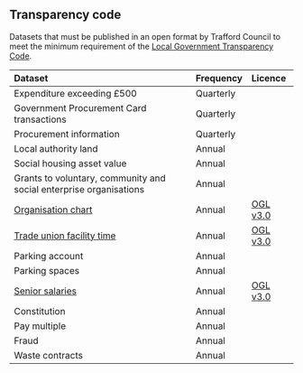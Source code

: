 ## Transparency code

Datasets that must be published in an open format by Trafford Council to meet the minimum requirement of the [Local Government Transparency Code](https://www.gov.uk/government/publications/local-government-transparency-code-2015).


|Dataset |Frequency |Licence |
|:--- |:--- |:--- |
|Expenditure exceeding £500 |Quarterly | |
|Government Procurement Card transactions |Quarterly | |
|Procurement information |Quarterly | |
|Local authority land |Annual | |
|Social housing asset value |Annual | |
|Grants to voluntary, community and social enterprise organisations |Annual | |
|[Organisation chart](organisation_chart) |Annual |[OGL v3.0](http://www.nationalarchives.gov.uk/doc/open-government-licence/version/3/) |
|[Trade union facility time](trade_union_facility_time) |Annual | [OGL v3.0](http://www.nationalarchives.gov.uk/doc/open-government-licence/version/3/)|
|Parking account |Annual | |
|Parking spaces |Annual | |
|[Senior salaries](senior_salaries) |Annual | [OGL v3.0](http://www.nationalarchives.gov.uk/doc/open-government-licence/version/3/) |
|Constitution |Annual | |
|Pay multiple |Annual | |
|Fraud |Annual | |
|Waste contracts |Annual | |


